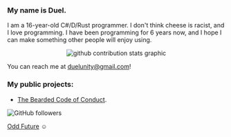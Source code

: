### My name is Duel.
I am a 16-year-old C#/D/Rust programmer. I don't think cheese is racist, and I love programming. I have been programming for 6 years now, and I hope I can make something other people will enjoy using.

<p align=center>
  <img alt="github contribution stats graphic" src=https://github-contribution-stats.vercel.app/api/?username=DuelTheBearded>
</p>

You can reach me at [duelunity@gmail.com](mailto:duelunity@gmail.com)!

### My public projects:
* [The Bearded Code of Conduct](https://github.com/DuelTheBearded/code-of-conduct).

![GitHub followers](https://img.shields.io/github/followers/DuelTheBearded?style=social)

[Odd Future](https://www.youtube.com/watch?v=v1YojYU5nPQ) ☺
<!--
**DuelTheBearded/DuelTheBearded** is a ✨ _special_ ✨ repository because its `README.md` (this file) appears on your GitHub profile.

Here are some ideas to get you started:

- 🔭 I’m currently working on ...
- 🌱 I’m currently learning ...
- 👯 I’m looking to collaborate on ...
- 🤔 I’m looking for help with ...
- 💬 Ask me about ...
- 📫 How to reach me: ...
- 😄 Pronouns: ...
- ⚡ Fun fact: ...
-->
